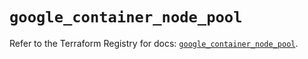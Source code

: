 # `google_container_node_pool`

Refer to the Terraform Registry for docs: [`google_container_node_pool`](https://registry.terraform.io/providers/hashicorp/google/5.23.0/docs/resources/container_node_pool).
